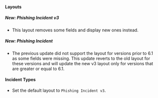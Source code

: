 
#### Layouts
##### New: Phishing Incident v3
- This layout removes some fields and display new ones instead.

##### New: Phishing Incident
- The previous update did not support the layout for versions prior to 6.1 as some fields were missing. This update reverts to the old layout for these versions and will update the new v3 layout only for versions that are greater or equal to 6.1.

#### Incident Types
- Set the default layout to `Phishing Incident v3`.

